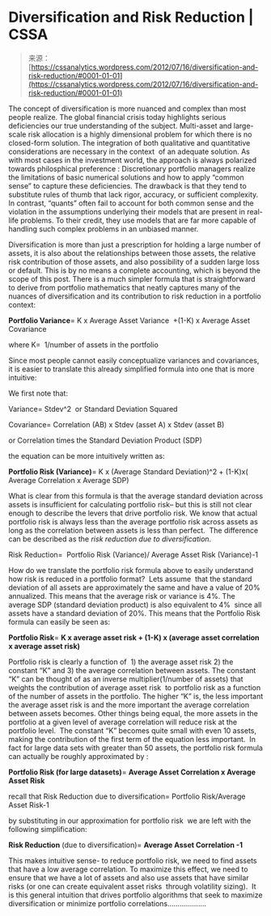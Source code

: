 <!--yml
category: 未分类
date: 2024-05-12 18:06:04
-->

# Diversification and Risk Reduction | CSSA

> 来源：[https://cssanalytics.wordpress.com/2012/07/16/diversification-and-risk-reduction/#0001-01-01](https://cssanalytics.wordpress.com/2012/07/16/diversification-and-risk-reduction/#0001-01-01)

The concept of diversification is more nuanced and complex than most people realize. The global financial crisis today highlights serious deficiencies our true understanding of the subject. Multi-asset and large-scale risk allocation is a highly dimensional problem for which there is no closed-form solution. The integration of both qualitative and quantitative considerations are necessary in the context  of an adequate solution. As with most cases in the investment world, the approach is always polarized towards philosphical preference : Discretionary portfolio managers realize the limitations of basic numerical solutions and how to apply “common sense” to capture these deficiencies. The drawback is that they tend to substitute rules of thumb that lack rigor, accuracy, or sufficient complexity. In contrast, “quants” often fail to account for both common sense and the violation in the assumptions underlying their models that are present in real-life problems. To their credit, they use models that are far more capable of handling such complex problems in an unbiased manner.

Diversification is more than just a prescription for holding a large number of assets, it is also about the relationships between those assets, the relative risk contribution of those assets, and also possibility of a sudden large loss or default. This is by no means a complete accounting, which is beyond the scope of this post. There is a much simpler formula that is straightforward to derive from portfolio mathematics that neatly captures many of the nuances of diversification and its contribution to risk reduction in a portfolio context:

**Portfolio Variance**= K x Average Asset Variance  +(1-K) x Average Asset Covariance

where K=  1/number of assets in the portfolio

Since most people cannot easily conceptualize variances and covariances, it is easier to translate this already simplified formula into one that is more intuitive:

We first note that:

Variance= Stdev^2  or Standard Deviation Squared

Covariance= Correlation (AB) x Stdev (asset A) x Stdev (asset B)

or Correlation times the Standard Deviation Product (SDP)

the equation can be more intuitively written as:

**Portfolio Risk (Variance)**= K x (Average Standard Deviation)^2 + (1-K)x( Average Correlation x Average SDP)

What is clear from this formula is that the average standard deviation across assets is insufficient for calculating portfolio risk– but this is still not clear enough to describe the levers that drive portfolio risk. We know that actual portfolio risk is always less than the average portfolio risk across assets as long as the correlation between assets is less than perfect.  The difference can be described as the *risk reduction due to diversification*.

Risk Reduction=  Portfolio Risk (Variance)/ Average Asset Risk (Variance)-1

How do we translate the portfolio risk formula above to easily understand how risk is reduced in a portfolio format?  Lets assume  that the standard deviation of all assets are approximately the same and have a value of 20% annualized. This means that the average risk or variance is 4%. The average SDP (standard deviation product) is also equivalent to 4%  since all assets have a standard deviation of 20%. This means that the Portfolio Risk formula can easily be seen as:

**Portfolio Risk**= **K x average asset risk + (1-K) x (average asset correlation x average asset risk)**

Portfolio risk is clearly a function of  1) the average asset risk 2) the constant “K” and 3) the average correlation between assets. The constant “K” can be thought of as an inverse multiplier(1/number of assets) that weights the contribution of average asset risk  to portfolio risk as a function of the number of assets in the portfolio. The higher “K” is, the less important the average asset risk is and the more important the average correlation between assets becomes. Other things being equal, the more assets in the portfolio at a given level of average correlation will reduce risk at the portfolio level.  The constant “K” becomes quite small with even 10 assets, making the contribution of the first term of the equation less important.  In fact for large data sets with greater than 50 assets, the portfolio risk formula can actually be roughly approximated by :

**Portfolio Risk (for large datasets)**= **Average Asset Correlation x Average Asset Risk**

recall that Risk Reduction due to diversification= Portfolio Risk/Average Asset Risk-1

by substituting in our approximation for portfolio risk  we are left with the following simplification:

**Risk Reduction** (due to diversification)= **Average Asset Correlation -1**

This makes intuitive sense- to reduce portfolio risk, we need to find assets that have a low average correlation. To maximize this effect, we need to ensure that we have a lot of assets and also use assets that have similar risks (or one can create equivalent asset risks  through volatility sizing).  It is this general intuition that drives portfolio algorithms that seek to maximize diversification or minimize portfolio correlations……………….